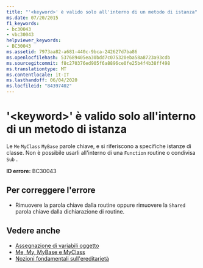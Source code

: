 ```yaml
---
title: "'<keyword>' è valido solo all'interno di un metodo di istanza"
ms.date: 07/20/2015
f1_keywords:
- bc30043
- vbc30043
helpviewer_keywords:
- BC30043
ms.assetid: 7973aa82-a681-440c-9bca-242627d7ba86
ms.openlocfilehash: 537689405ea30bdd7c075320eba58a8723a93cdb
ms.sourcegitcommit: f8c270376ed905f6a8896ce0fe25b4f4b38ff498
ms.translationtype: MT
ms.contentlocale: it-IT
ms.lasthandoff: 06/04/2020
ms.locfileid: "84397402"
---
```

# <a name="keyword-is-valid-only-within-an-instance-method"></a>'\<keyword>' è valido solo all'interno di un metodo di istanza
Le `Me` `MyClass` `MyBase` parole chiave, e si riferiscono a specifiche istanze di classe. Non è possibile usarli all'interno di una `Function` routine o condivisa `Sub` .  
  
 **ID errore:** BC30043  
  
## <a name="to-correct-this-error"></a>Per correggere l'errore  
  
- Rimuovere la parola chiave dalla routine oppure rimuovere la `Shared` parola chiave dalla dichiarazione di routine.  
  
## <a name="see-also"></a>Vedere anche

- [Assegnazione di variabili oggetto](../../programming-guide/language-features/variables/object-variable-assignment.md)
- [Me, My, MyBase e MyClass](../../programming-guide/program-structure/me-my-mybase-and-myclass.md)
- [Nozioni fondamentali sull'ereditarietà](../../programming-guide/language-features/objects-and-classes/inheritance-basics.md)
